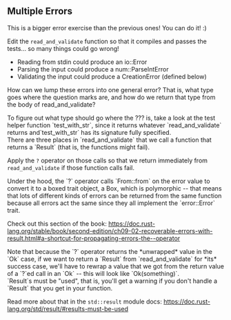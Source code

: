 ## Multiple Errors

This is a bigger error exercise than the previous ones!
You can do it! :)

Edit the `read_and_validate` function so that it compiles and passes the tests... so many things could go wrong!

- Reading from stdin could produce an io::Error
- Parsing the input could produce a num::ParseIntError
- Validating the input could produce a CreationError (defined below)

How can we lump these errors into one general error?
That is, what type goes where the question marks are, and how do we return that type from the body of read_and_validate?

<div class="hint">
  To figure out what type should go where the ??? is, take a look at the test helper function `test_with_str`, since it returns whatever `read_and_validate` returns and`test_with_str` has its signature fully specified.
</div>

<div class="hint">
  There are three places in `read_and_validate` that we call a function that returns a `Result` (that is, the functions might fail).

  Apply the `?` operator on those calls so that we return immediately from `read_and_validate` if those function calls fail.
</div>

<div class="hint">
  Under the hood, the `?` operator calls `From::from` on the error value to convert it to a boxed trait object, a Box<error::Error>, which is polymorphic -- that means that lots of different kinds of errors can be returned from the same function because all errors act the same since they all implement the `error::Error` trait.

  Check out this section of the book:
  https://doc.rust-lang.org/stable/book/second-edition/ch09-02-recoverable-errors-with-result.html#a-shortcut-for-propagating-errors-the--operator
</div>

<div class="hint">
  Note that because the `?` operator returns the *unwrapped* value in the `Ok` case, if we want to return a `Result` from `read_and_validate` for *its* success case, we'll have to rewrap a value that we got from the return value of a `?`ed call in an `Ok` -- this will look like `Ok(something)`.
</div>

<div class="hint">
  `Result`s must be "used", that is, you'll get a warning if you don't handle a `Result` that you get in your function.

  Read more about that in the `std::result` module docs:
  https://doc.rust-lang.org/std/result/#results-must-be-used
</div>
